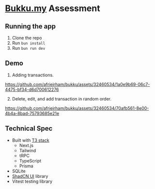 # [Bukku.my](https://bukku.my) Assessment

## Running the app
1. Clone the repo
2. Run `bun install`
3. Run `bun run dev`

## Demo
1. Adding transactions.

https://github.com/afrieirham/bukku/assets/32460534/1a0e9b69-06c7-4475-bf34-d6d700612276

2. Delete, edit, and add transaction in random order.

https://github.com/afrieirham/bukku/assets/32460534/70afb561-8e00-4b4a-8bad-75793685e21e

## Technical Spec
- Built with [T3 stack](https://create.t3.gg)
  - Next.js
  - Tailwind
  - tRPC
  - TypeScript
  - Prisma
- SQLite
- [ShadCN UI](https://ui.shadcn.com) library
- Vitest testing library

